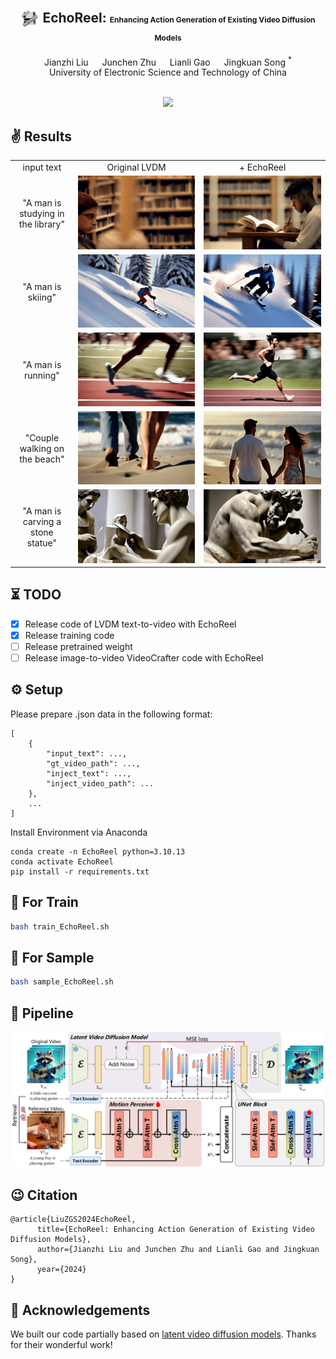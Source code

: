 <div align="center">

<h2> <img src="assets/favicon.ico" style="vertical-align: middle;" width="30" height="30"> EchoReel: <span style="font-size:12px">Enhancing Action Generation of Existing Video Diffusion Models </span> </h2>

<div>
    Jianzhi Liu &emsp; Junchen Zhu &emsp; Lianli Gao &emsp; Jingkuan Song <sup>*</sup>
</div>
<div>
    University of Electronic Science and Technology of China
</div>
<br>
<div align="left">

<p align="center">
    <img src=assets/banner.jpg />
</p>

## ✌️ Results
<table class="center">
  <!-- <td style="text-align:center;" width="50">Input Text</td> -->
  <tr>
  <td style="text-align:center;" width="20%">input text</td>
  <td style="text-align:center;" width="40%">Original LVDM</td>
  <td style="text-align:center;" width="40%">+ EchoReel</td>
  <tr>
  <td style="text-align:center;">"A man is studying in the library"</td>
  <td><img src=assets/1.gif></td>
  <td><img src=assets/2.gif></td>
  <tr>
  <td style="text-align:center;">"A man is skiing"</td>
  <td><img src=assets/3.gif></td>
  <td><img src=assets/4.gif></td>
  <tr>
  <td style="text-align:center;">"A man is running"</td>
  <td><img src=assets/5.gif></td>
  <td><img src=assets/6.gif></td>
  <tr>
  <td style="text-align:center;">"Couple walking on the beach"</td>
  <td><img src=assets/7.gif></td>
  <td><img src=assets/8.gif></td>
  <tr>
  <td style="text-align:center;">"A man is carving a stone statue"</td>
  <td><img src=assets/9.gif></td>
  <td><img src=assets/10.gif></td>
</tr>
</table >

## ⏳ TODO
- [x] Release code of LVDM text-to-video with EchoReel
- [x] Release training code
- [ ] Release pretrained weight
- [ ] Release image-to-video VideoCrafter code with EchoReel

## ⚙️ Setup

Please prepare .json data in the following format:

```
[
	{
		"input_text": ...,
		"gt_video_path": ...,
		"inject_text": ...,
		"inject_video_path": ...
	},
    ...
]
```

Install Environment via Anaconda
```
conda create -n EchoReel python=3.10.13
conda activate EchoReel
pip install -r requirements.txt
```

## 💫 For Train

```bash
bash train_EchoReel.sh
```

## 💫 For Sample

```bash
bash sample_EchoReel.sh
```

## 🔮 Pipeline
<p align="center">
    <img src=assets/overview.jpg />
</p>

## 😉 Citation

```
@article{LiuZGS2024EchoReel,
      title={EchoReel: Enhancing Action Generation of Existing Video Diffusion Models}, 
      author={Jianzhi Liu and Junchen Zhu and Lianli Gao and Jingkuan Song},
      year={2024}
}
```

## 🤗 Acknowledgements

We built our code partially based on [latent video diffusion models](https://github.com/CompVis/latent-diffusion). Thanks for their wonderful work!